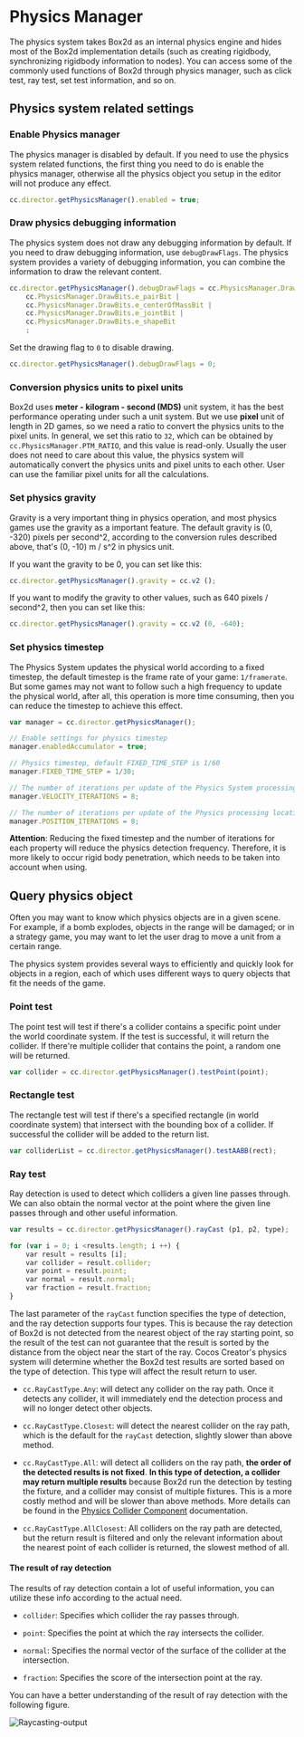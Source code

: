 # Physics Manager

The physics system takes Box2d as an internal physics engine and hides most of the Box2d implementation details (such as creating rigidbody, synchronizing rigidbody information to nodes).
You can access some of the commonly used functions of Box2d through physics manager, such as click test, ray test, set test information, and so on.

## Physics system related settings

### Enable Physics manager

The physics manager is disabled by default. If you need to use the physics system related functions, the first thing you need to do is enable the physics manager, otherwise all the physics object you setup in the editor will not produce any effect.

```javascript
cc.director.getPhysicsManager().enabled = true;
```

### Draw physics debugging information

The physics system does not draw any debugging information by default. If you need to draw debugging information, use `debugDrawFlags`.
The physics system provides a variety of debugging information, you can combine the information to draw the relevant content.

```javascript
cc.director.getPhysicsManager().debugDrawFlags = cc.PhysicsManager.DrawBits.e_aabbBit |
    cc.PhysicsManager.DrawBits.e_pairBit |
    cc.PhysicsManager.DrawBits.e_centerOfMassBit |
    cc.PhysicsManager.DrawBits.e_jointBit |
    cc.PhysicsManager.DrawBits.e_shapeBit
    ;
```

Set the drawing flag to `0` to disable drawing.

```javascript
cc.director.getPhysicsManager().debugDrawFlags = 0;
```

### Conversion physics units to pixel units

Box2d uses **meter - kilogram - second (MDS)** unit system, it has the best performance operating under such a unit system.
But we use **pixel** unit of length in 2D games, so we need a ratio to convert the physics units to the pixel units.
In general, we set this ratio to `32`, which can be obtained by `cc.PhysicsManager.PTM_RATIO`, and this value is read-only.
Usually the user does not need to care about this value, the physics system will automatically convert the physics units and pixel units to each other. User can use the familiar pixel units for all the calculations.

### Set physics gravity

Gravity is a very important thing in physics operation, and most physics games use the gravity as a important feature.
The default gravity is (0, -320) pixels per second^2, according to the conversion rules described above, that's (0, -10) m / s^2 in physics unit.

If you want the gravity to be 0, you can set like this:

```javascript
cc.director.getPhysicsManager().gravity = cc.v2 ();
```

If you want to modify the gravity to other values, such as 640 pixels / second^2, then you can set like this:

```javascript
cc.director.getPhysicsManager().gravity = cc.v2 (0, -640);
```

### Set physics timestep

The Physics System updates the physical world according to a fixed timestep, the default timestep is the frame rate of your game: `1/framerate`. But some games may not want to follow such a high frequency to update the physical world, after all, this operation is more time consuming, then you can reduce the timestep to achieve this effect.

```javascript
var manager = cc.director.getPhysicsManager();

// Enable settings for physics timestep
manager.enabledAccumulator = true;

// Physics timestep, default FIXED_TIME_STEP is 1/60
manager.FIXED_TIME_STEP = 1/30;

// The number of iterations per update of the Physics System processing speed is 10 by default
manager.VELOCITY_ITERATIONS = 8;

// The number of iterations per update of the Physics processing location is 10 by default
manager.POSITION_ITERATIONS = 8;

```

**Attention**: Reducing the fixed timestep and the number of iterations for each property will reduce the physics detection frequency. Therefore, it is more likely to occur rigid body penetration, which needs to be taken into account when using.

## Query physics object

Often you may want to know which physics objects are in a given scene.
For example, if a bomb explodes, objects in the range will be damaged; or in a strategy game, you may want to let the user drag to move a unit from a certain range.

The physics system provides several ways to efficiently and quickly look for objects in a region, each of which uses different ways to query objects that fit the needs of the game.

### Point test

The point test will test if there's a collider contains a specific point under the world coordinate system. If the test is successful, it will return the collider. If there're multiple collider that contains the point, a random one will be returned.

```javascript
var collider = cc.director.getPhysicsManager().testPoint(point);
```

### Rectangle test

The rectangle test will test if there's a specified rectangle (in world coordinate system) that intersect with the bounding box of a collider. If successful the collider will be added to the return list.

```javascript
var colliderList = cc.director.getPhysicsManager().testAABB(rect);
```

### Ray test

Ray detection is used to detect which colliders a given line passes through. We can also obtain the normal vector at the point where the given line passes through and other useful information.

```javascript
var results = cc.director.getPhysicsManager().rayCast (p1, p2, type);

for (var i = 0; i <results.length; i ++) {
    var result = results [i];
    var collider = result.collider;
    var point = result.point;
    var normal = result.normal;
    var fraction = result.fraction;
}
```

The last parameter of the `rayCast` function specifies the type of detection, and the ray detection supports four types. This is because the ray detection of Box2d is not detected from the nearest object of the ray starting point, so the result of the test can not guarantee that the result is sorted by the distance from the object near the start of the ray. Cocos Creator's physics system will determine whether the Box2d test results are sorted based on the type of detection. This type will affect the result return to user.

- `cc.RayCastType.Any`: will detect any collider on the ray path. Once it detects any collider, it will immediately end the detection process and will no longer detect other objects.

- `cc.RayCastType.Closest`: will detect the nearest collider on the ray path, which is the default for the `rayCast` detection, slightly slower than above method.

- `cc.RayCastType.All`: will detect all colliders on the ray path, **the order of the detected results is not fixed**. **In this type of detection, a collider may return multiple results** because Box2d run the detection by testing the fixture, and a collider may consist of multiple fixtures. This is a more costly method and will be slower than above methods. More details can be found in the [Physics Collider Component](./collider-component.md) documentation.

- `cc.RayCastType.AllClosest`: All colliders on the ray path are detected, but the return result is filtered and only the relevant information about the nearest point of each collider is returned, the slowest method of all.

#### The result of ray detection

The results of ray detection contain a lot of useful information, you can utilize these info according to the actual need.

- `collider`: Specifies which collider the ray passes through.

- `point`: Specifies the point at which the ray intersects the collider.

- `normal`: Specifies the normal vector of the surface of the collider at the intersection.

- `fraction`: Specifies the score of the intersection point at the ray.

You can have a better understanding of the result of ray detection with the following figure.

![Raycasting-output](image/raycasting-output.png)